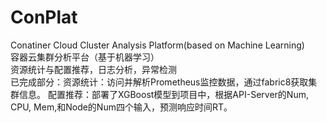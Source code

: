 # ConPlat
Conatiner Cloud Cluster Analysis Platform(based on Machine Learning)
<br/>容器云集群分析平台（基于机器学习）
<br/>资源统计与配置推荐，日志分析，异常检测
<br/>已完成部分：资源统计：访问并解析Prometheus监控数据，通过fabric8获取集群信息。
配置推荐：部署了XGBoost模型到项目中，根据API-Server的Num, CPU, Mem,和Node的Num四个输入，预测响应时间RT。

